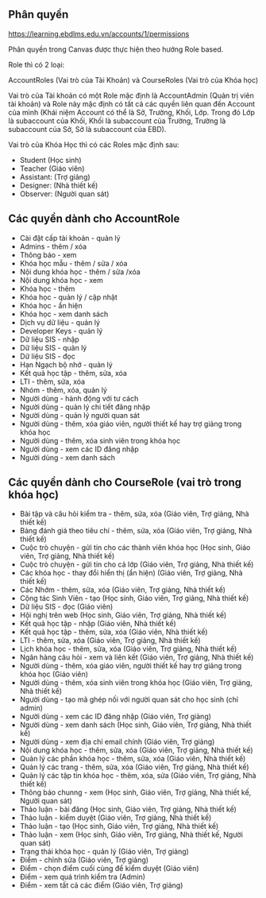 ## Phân quyền

https://learning.ebdlms.edu.vn/accounts/1/permissions

Phân quyền trong Canvas được thực hiện theo hướng Role based.

Role thì có 2 loại:

AccountRoles (Vai trò của Tài Khoản) và CourseRoles (Vai trò của Khóa học)

Vai trò của Tài khoản có một Role mặc định là AccountAdmin (Quản trị viên tài khoản) và Role này mặc định có tất cả các quyền liên quan đến Account của mình (Khái niệm Account có thể là Sở, Trường, Khối, Lớp. Trong đó Lớp là subaccount của Khối, Khối là subaccount của Trường, Trường là subaccount của Sở, Sở là subaccount của EBD).

Vai trò của Khóa Học thì có các Roles mặc định sau:

* Student (Học sinh)
* Teacher (Giáo viên)
* Assistant: (Trợ giảng)
* Designer: (Nhà thiết kế)
* Observer: (Người quan sát)

## Các quyền dành cho AccountRole

* Cài đặt cấp tài khoản - quản lý
* Admins - thêm / xóa
* Thông báo - xem
* Khóa học mẫu - thêm / sửa / xóa
* Nội dung khóa học - thêm / sửa /xóa
* Nội dung khóa học - xem
* Khóa học - thêm
* Khóa học - quản lý / cập nhật
* Khóa học - ẩn hiện
* Khóa học - xem danh sách
* Dịch vụ dữ liệu - quản lý
* Developer Keys - quản lý
* Dữ liệu SIS - nhập
* Dữ liệu SIS - quản lý
* Dữ liệu SIS - đọc
* Hạn Ngạch bộ nhớ - quản lý
* Kết quả học tập - thêm, sửa, xóa
* LTI - thêm, sửa, xóa
* Nhóm - thêm, xóa, quản lý
* Người dùng - hành động với tư cách
* Người dùng - quản lý chi tiết đăng nhập
* Người dùng - quản lý người quan sát
* Người dùng - thêm, xóa giáo viên, người thiết kế hay trợ giảng trong khóa học
* Người dùng - thêm, xóa sinh viên trong khóa học
* Người dùng - xem các ID đăng nhập
* Người dùng - xem danh sách

## Các quyền dành cho CourseRole (vai trò trong khóa học)

* Bài tập và câu hỏi kiểm tra - thêm, sửa, xóa (Giáo viên, Trợ giảng, Nhà thiết kế)
* Bảng đánh giá theo tiêu chí - thêm, sửa, xóa (Giáo viên, Trợ giảng, Nhà thiết kế)
* Cuộc trò chuyện - gửi tin cho các thành viên khóa học (Học sinh, Giáo viên, Trợ giảng, Nhà thiết kế)
* Cuộc trò chuyện - gửi tin cho cả lớp (Giáo viên, Trợ giảng, Nhà thiết kế)
* Các khóa học - thay đổi hiển thị (ẩn hiện) (Giáo viên, Trợ giảng, Nhà thiết kế)
* Các Nhớm - thêm, sửa, xóa (Giáo viên, Trợ giảng, Nhà thiết kế)
* Cộng tác Sinh Viên - tạo (Học sinh, Giáo viên, Trợ giảng, Nhà thiết kế)
* Dữ liệu SIS - đọc (Giáo viên)
* Hội nghị trên web (Học sinh, Giáo viên, Trợ giảng, Nhà thiết kế)
* Kết quả học tập - nhập (Giáo viên, Nhà thiết kế)
* Kết quả học tập - thêm, sửa, xóa (Giáo viên, Nhà thiết kế)
* LTI - thêm, sửa, xóa (Giáo viên, Trợ giảng, Nhà thiết kế)
* Lịch khóa học - thêm, sửa, xóa (Giáo viên, Trợ giảng, Nhà thiết kế)
* Ngân hàng câu hỏi - xem và liên kết (Giáo viên, Trợ giảng, Nhà thiết kế)
* Người dùng - thêm, xóa giáo viên, người thiết kế hay trợ giảng trong khóa học (Giáo viên)
* Người dùng - thêm, xóa sinh viên trong khóa học (Giáo viên, Trợ giảng, Nhà thiết kế)
* Người dùng - tạo mã ghép nối với người quan sát cho học sinh (chỉ admin)
* Người dùng - xem các ID đăng nhập (Giáo viên, Trợ giảng)
* Người dùng - xem danh sách (Học sinh, Giáo viên, Trợ giảng, Nhà thiết kế)
* Người dùng - xem địa chỉ email chính (Giáo viên, Trợ giảng)
* Nội dung khóa học - thêm, sửa, xóa (Giáo viên, Trợ giảng, Nhà thiết kế)
* Quản lý các phần khóa học - thêm, sửa, xóa (Giáo viên, Nhà thiết kế)
* Quản lý các trang - thêm, sửa, xóa (Giáo viên, Trợ giảng, Nhà thiết kế)
* Quản lý các tập tin khóa học - thêm, xóa, sửa (Giáo viên, Trợ giảng, Nhà thiết kế)
* Thông báo chunng - xem (Học sinh, Giáo viên, Trợ giảng, Nhà thiết kế, Người quan sát)
* Thảo luận - bài đăng (Học sinh, Giáo viên, Trợ giảng, Nhà thiết kế)
* Thảo luận - kiểm duyệt (Giáo viên, Trợ giảng, Nhà thiết kế)
* Thảo luận - tạo (Học sinh, Giáo viên, Trợ giảng, Nhà thiết kế)
* Thảo luận - xem (Học sinh, Giáo viên, Trợ giảng, Nhà thiết kế, Người quan sát)
* Trạng thái khóa học - quản lý (Giáo viên, Trợ giảng)
* Điểm - chỉnh sửa (Giáo viên, Trợ giảng)
* Điểm - chọn điểm cuối cùng để kiểm duyệt (Giáo viên)
* Điểm - xem quá trình kiểm tra (Admin)
* Điểm - xem tất cả các điểm (Giáo viên, Trợ giảng)

